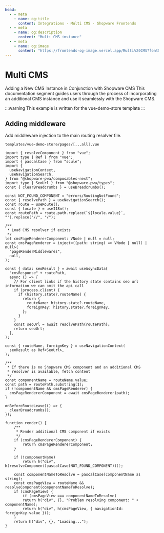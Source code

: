 ```yaml
---
head:
  - - meta
    - name: og:title
      content: Integrations - Multi CMS - Shopware Frontends
  - - meta
    - name: og:description
      content: "Multi CMS instance"
  - - meta
    - name: og:image
      content: "https://frontends-og-image.vercel.app/Multi%20CMS?fontSize=150px"
---
```


# Multi CMS

Adding a New CMS Instance in Conjunction with Shopware CMS
This documentation segment guides users through the process of incorporating an additional CMS instance and use it seamlessly with the Shopware CMS.

:::warning
This example is written for the vue-demo-store template
:::

## Adding middleware

Add middleware injection to the main routing resolver file.

`templates/vue-demo-store/pages/[...all].vue`

```ts{16-23,46-54,61-66}
import { resolveComponent } from "vue";
import type { Ref } from "vue";
import { pascalCase } from "scule";
import {
  useNavigationContext,
  useNavigationSearch,
} from "@shopware-pwa/composables-next";
import type { SeoUrl } from "@shopware-pwa/types";
const { clearBreadcrumbs } = useBreadcrumbs();

const NOT_FOUND_COMPONENT = "errors/RoutingNotFound";
const { resolvePath } = useNavigationSearch();
const route = useRoute();
const { locale } = useI18n();
const routePath = route.path.replace(`${locale.value}`, "").replace("//", "/");

/**
 * Load CMS resolver if exists
 */
let cmsPageRendererComponent: VNode | null = null;
const cmsPageRenderer = inject<((path: string) => VNode | null) | null>(
  "pageRenderMiddlewares",
  null,
);

const { data: seoResult } = await useAsyncData(
  "cmsResponse" + routePath,
  async () => {
    // For client links if the history state contains seo url information we can omit the api call
    if (process.client) {
      if (history.state?.routeName) {
        return {
          routeName: history.state?.routeName,
          foreignKey: history.state?.foreignKey,
        };
      }
    }
    const seoUrl = await resolvePath(routePath);
    return seoUrl;
  },
);

const { routeName, foreignKey } = useNavigationContext(
  seoResult as Ref<SeoUrl>,
);

/**
 * If there is no Shopware CMS component and an additional CMS
 * resolver is available, fetch content
 */
const componentName = routeName.value;
const path = routePath.substring(1);
if (!componentName && cmsPageRenderer) {
  cmsPageRendererComponent = await cmsPageRenderer(path);
}

onBeforeRouteLeave(() => {
  clearBreadcrumbs();
});

function render() {
    /**
     * Render additional CMS component if exists
     */
    if (cmsPageRendererComponent) {
        return cmsPageRendererComponent;
    }

    if (!componentName)
        return h("div", h(resolveComponent(pascalCase(NOT_FOUND_COMPONENT))));

    const componentNameToResolve = pascalCase(componentName as string);
    const cmsPageView = routeName && resolveComponent(componentNameToResolve);
    if (cmsPageView) {
        if (cmsPageView === componentNameToResolve)
        return h("div", {}, "Problem resolving component: " + componentName);
        return h("div", h(cmsPageView, { navigationId: foreignKey.value }));
    }
    return h("div", {}, "Loading...");
}
```

